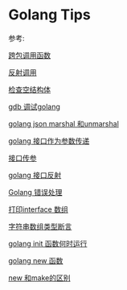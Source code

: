 # Golang Tips

参考:

[跨包调用函数](https://www.jianshu.com/p/70d780e2716a)

[反射调用](https://jinfagang.github.io/2017/06/15/Golang%E4%B8%80%E9%97%A8%E7%A5%9E%E5%A5%87%E7%9A%84%E8%AF%AD%E8%A8%80%E4%B9%8B%E4%B8%80-%E5%8F%8D%E5%B0%84%E5%AE%9E%E7%8E%B0%E5%87%BD%E6%95%B0%E8%B0%83%E7%94%A8%EF%BC%8C%E5%90%84%E7%A7%8D%E8%B0%83/)

[检查空结构体](https://stackoverflow.com/questions/28447297/how-to-check-for-an-empty-struct)

[gdb 调试golang](http://blog.studygolang.com/2012/12/gdb%E8%B0%83%E8%AF%95go%E7%A8%8B%E5%BA%8F/)

[golang json marshal 和unmarshal](https://www.restapiexample.com/golang-tutorial/marshal-and-unmarshal-of-struct-data-using-golang/)

[golang 接口作为参数传递](https://stackoverflow.com/questions/20314604/go-syntax-and-interface-as-parameter-to-function)

[接口传参](https://stackoverflow.com/questions/49246719/reflect-on-struct-passed-into-interface-in-function-parameter-golang)

[golang 接口反射](http://legendtkl.com/2015/11/28/go-interface-reflect/)

[](https://juejin.im/post/5a75a4fb5188257a82110544)

[Golang 错误处理](https://ethancai.github.io/2017/12/29/Error-Handling-in-Go/)

[打印interface 数组](https://stackoverflow.com/questions/39649446/dump-an-array-of-interfaces-in-golang)

[字符串数组类型断言](http://www.cnblogs.com/superfat/p/7376330.html)

[golang init 函数何时运行](https://stackoverflow.com/questions/24790175/when-is-the-init-function-run)

[golang new 函数](http://www.cnblogs.com/hustcat/p/4004889.html)

[new 和make的区别](https://stackoverflow.com/questions/9320862/why-would-i-make-or-new)